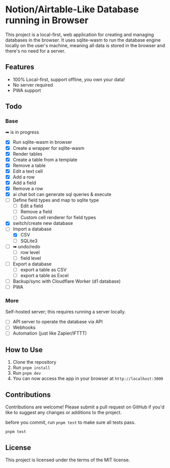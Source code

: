 # Notion/Airtable-Like Database running in Browser

This project is a local-first, web application for creating and managing databases in the browser. It uses sqlite-wasm to run the database engine locally on the user's machine, meaning all data is stored in the browser and there's no need for a server.

## Features

- 100% Local-first, support offline, you own your data!
- No server required
- PWA support

## Todo

### Base

➡ is in progress

- [x] Run sqlite-wasm in browser
- [x] Create a wrapper for sqlite-wasm
- [x] Render tables
- [x] Create a table from a template
- [x] Remove a table
- [x] Edit a text cell
- [x] Add a row
- [x] Add a field
- [x] Remove a row
- [x] ai chat bot can generate sql queries & execute
- [ ] Define field types and map to sqlite type
  - [ ] Edit a field
  - [ ] Remove a field
  - [ ] Custom cell renderer for field types
- [x] switch/create new database
- [ ] Import a database
  - [x] CSV
  - [ ] SQLite3
- [ ] ➡ undo/redo
  - [ ] row level
  - [ ] field level
- [ ] Export a database
  - [ ] export a table as CSV
  - [ ] export a table as Excel
- [ ] Backup/sync with Cloudflare Worker (d1 database)
- [ ] PWA

### More

Self-hosted server; this requires running a server locally.

- [ ] API server to operate the database via API
- [ ] Webhooks
- [ ] Automation (just like Zapier/IFTTT)

## How to Use

1. Clone the repository
2. Run `pnpm install`
3. Run `pnpm dev`
4. You can now access the app in your browser at `http://localhost:3000`

## Contributions

Contributions are welcome! Please submit a pull request on GitHub if you'd like to suggest any changes or additions to the project.

before you commit, run `pnpm test` to make sure all tests pass.

```
pnpm test
```

## License

This project is licensed under the terms of the MIT license.
